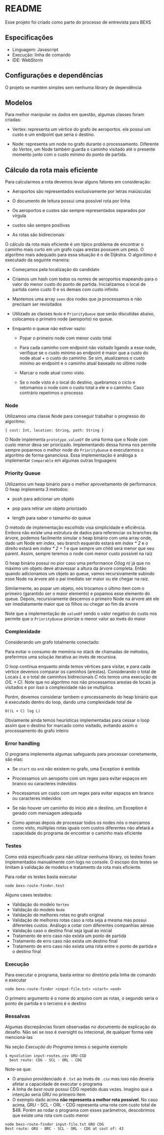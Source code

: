 # README

Esse projeto foi criado como parte do processo de entrevista para BEXS

## Especificações

* Linguagem: Javascript
* Execução: linha de comando
* IDE: WebStorm

## Configurações e dependências

O projeto se mantém simples sem nenhuma library de dependência

## Modelos

Para melhor manipular os dados em questão, algumas classes foram criadas:

* Vertex: representa um vértice do grafo de aeroportos. ele possui um custo e um endpoint que seria 
o destino.

* Node: representa um node no grafo durante o processamento. Diferente do *Vertex*, um Node também guarda o caminho
visitado até o presente momento junto com o custo mínimo do ponto de partida.

## Cálculo da rota mais eficiente

Para calcularmos a rota devemos levar alguns fatores em consideração:

* Aeroportos são representados exclusivamente por letras maiúsculas

* O documento de leitura possui uma possível rota por linha

* Os aeroportos e custos são sempre representados separados por vírgula

* custos são sempre positivas

* As rotas são bidirecionais

O cálculo da rota mais eficiente é um típico problema de encontrar o caminho mais curto 
em um grafo cujas arestas possuem um peso. O algorítmo mais adequado para essa situação é o de Dijkstra. O algorítimo é 
executado da seguinte maneira:

* Começamos pela localização do candidato

* Criamos um hash com todos os nomes de aeroportos mapeando para o valor do menor custo do ponto de partida. Inicializamos o 
local de partida como custo 0 e os demais com custo infinito

* Mantemos uma array `seen` dos nodes que ja processamos e não precisam ser revisitados

* Utilizado as classes `Node` e `PriorityQueue` que serão discutidas abaixo, colocamos o primeiro node (aeroporto) no queue.

* Enquanto o queue não estiver vazio:

    * Popar o primeiro node com menor custo total
    
    * Para cada caminho com endpoint não visitado ligando a esse node, verifique se o custo mínimo ao endpoint é maior
    que a custo do node atual + o custo do caminho. Se sim, atualizamos o custo minimo ao endpoint e o caminho atual
    baseado no último node
    
    * Marcar o node atual como visto. 
    
    * Se o node visto é o local do destino, quebramos o ciclo e retornamos o node com o custo total a ele e o caminho. Caso contrário repetimos o processo

### Node

Utilizamos uma classe Node para conseguir trabalhar o progresso do algoritmo:
```cassandraql
{ cost: Int, location: String, path: String }
```

O Node implementa `prototype.valueOf` de uma forma que o Node com custo menor deva ser priorizado. Implementando dessa forma
nos permite sempre poparmos o melhor node do `PriorityQueue` e executarmos o algorítmo de forma gananciosa. Essa implementação é
análoga a implementar `Comparable` em algumas outras linguagens

### Priority Queue

Utilizamos um heap binário para o melhor aproveitamento de performance. O heap implementa 3 metodos:

* push para adicionar um objeto

* pop para retirar um objeto priorizado

* length para saber o tamanho do queue

O método de implementação escolhido visa simplicidade e eficiência. Embora não existe uma estrutura de dados para referenciar
os branches da árvore, podemos facilmente simular o heap binário com uma array onde, dado um Node em *index*, seu branch esquerdo 
estará em *index * 2* e o direito estará em *index * 2 + 1* e que sempre um child será menor que seu parent. Assim, sempre teremos
o node com menor custo possível na raiz

O heap binário possui no pior caso uma performance *O(log n)* já que no máximo um objeto deve atravessar a altura da árvore completa. 
Então quando adicionamos um objeto ao queue, vamos recursivamente subindo esse Node na árvore até o pai imediato ser maior
ou ele chegar na raiz.

Similarmente, ao popar um objeto, nós trocamos o último item com o primeiro (garantido ser o maior elemento) e popamos esse elemento 
do queue. Depois, recursivamente descemos o primeiro Node na árvore até ele ser imediatamente maior que os filhos ou chegar ao fim da árvore

Note que a implementação de `valueOf` sendo o valor negativo do custo nos permite que o `PriorityQueue` priorize o menor valor
ao invés do maior

### Complexidade

Considerando um grafo totalmente conectado:

Para evitar o consumo de memória no stack de chamadas de métodos, preferimos uma solução iterativa ao invés de recursiva.

O loop continua enquanto ainda temos vértices para visitar, e para cada vértice devemos comparar os caminhos (arestas). 
Considerando o total de Locais *L* e o total de caminhos bidirecionais *C* nós temos uma execução de *O(L + C)*. Note
que no algoritmo nos não processamos arestas de locais ja visitados e por isso a complexidade não se multiplica.

Porém, devemos considerar tambem o processamento do heap binário que é executado dentro do loop, dando uma complexidade
total de 

`O((L + C) log L)`

Obviamente ainda temos heurísticas implementadas para cessar o loop assim que o destino for marcado como visitado, evitando 
assim o processamento do grafo inteiro

### Error handling

O programa implementa algumas safeguards para processar corretamente, são elas:

* Se `start` ou `end` não existem no grafo, uma Exception é emitida

* Processamos um aeroporto com um regex para evitar espaços em branco ou caracteres indevidos

* Processamos um custo com um regex para evitar espaços em branco ou caracteres indevidos

* Se não houver um caminho do início até o destino, um Exception é gerado com mensagem adequada

* Como apenas depois de processar todos os nodes nós o marcamos como visto, múltiplas rotas iguais com
custos diferentes não afetará a capacidade do programa de encontrar o caminho mais eficiente

### Testes

Como está especificado para não utilizar nenhuma library, os testes foram implementados manualmente com logs
no console. O escopo dos testes se limitam à validação de modelos e tratamento da rota mais eficiente.

Para rodar os testes basta executar

`node bexs-route-finder.test`

Alguns cases testados:

* Validação do modelo `Vertex`
* Validação do modelo `Node`
* Validação de melhores rotas no grafo original
* Validação de melhores rotas caso a rota seja a mesma mas possui diferentes custos. Análogo a cotar com diferentes
companhias aéreas
* Validação caso o destino final seja igual ao inicial
* Tratamento de erro caso não exista um ponto de partida
* Tratamento de erro caso não exista um destino final
* Tratamento de erro caso não exista uma rota entre o ponto de partida e o destino final

### Execução

Para executar o programa, basta entrar no diretório pela linha de comando e executar

`node bexs-route-finder <input-file.txt> <start> <end>`

O primeiro argumento é o nome do arquivo com as rotas, o segundo seria o ponto de partida e o terceiro
é o destino

### Ressalvas

Algumas discrepâncias foram observadas no documento de explicação do desafio. Não sei se isso é oversight ou
intecional, de qualquer forma vale mencioná-las

Na seção *Execução do Programa* temos o seguinte exemplo

```angular2html
$ mysolution input-routes.csv GRU-CGD
  best route: CDG - SCL - ORL - CDG
```

Note-se que:
* O arquivo providenciado é `.txt` ao invés de `.csv` mas isso não deveria afetar a capacidade de executar
o programa
* A linha de *best route* possui CDG repetido duas vezes. Imagino que a intenção seria GRU no primeiro item
* O exemplo dado acima **não representa a melhor rota possível**. No caso acima, GRU - SCL - ORL - CDG representa uma
rota com custo total de $48. Porém ao rodar o programa com esses parâmetros, descobrimos que existe uma rota com custo menor

```angular2html
node bexs-route-finder input-file.txt GRU CDG
Best route: GRU - BRC - SCL - ORL - CDG at cost of: 43
```

